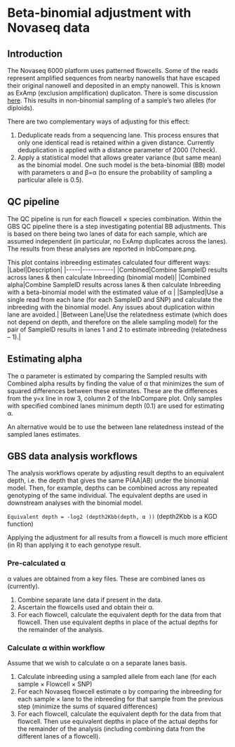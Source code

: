 # Beta-binomial adjustment with Novaseq data

## Introduction
The Novaseq 6000 platform uses patterned flowcells. Some of the reads represent amplified sequences from nearby nanowells that have escaped their original nanowell and deposited in an empty nanowell. This is known as ExAmp (exclusion amplification) duplicaton. There is some discussion [here]( http://core-genomics.blogspot.com/2016/05/increased-read-duplication-on-patterned.html ). This results in non-binomial sampling of a sample’s two alleles (for diploids).

There are two complementary ways of adjusting for this effect:

1. Deduplicate reads from a sequencing lane. This process ensures that only one identical read is retained within a given distance. Currently deduplication is applied with a distance parameter of 2000 (?check).
2. Apply a statistical model that allows greater variance (but same mean) as the binomial model. One such model is the beta-binomial (BB) model with parameters α and β=α (to ensure the probability of sampling a particular allele is 0.5).

## QC pipeline
The QC pipeline is run for each flowcell × species combination. Within the GBS QC pipeline there is a step investigating potential BB adjustments. This is based on there being two lanes of data for each sample, which are assumed independent (in particular, no ExAmp duplicates across the lanes). The results from these analyses are reported in InbCompare.png.

This plot contains inbreeding estimates calculated four different ways:
|Label|Description|
|-----|-----------|
|Combined|Combine SampleID results across lanes & then calculate Inbreeding (binomial model)|
|Combined alpha|Combine SampleID results across lanes & then calculate Inbreeding with a beta-binomial model with the estimated value of α |
|Sampled|Use a single read from each lane (for each SampleID and SNP) and calculate the inbreeding with the binomial model. Any issues about duplication within lane are avoided.|
|Between Lane|Use the relatedness estimate (which does not depend on depth, and therefore on the allele sampling model) for the pair of SampleID results in lanes 1 and 2 to estimate inbreeding (relatedness – 1).|

## Estimating alpha
The α parameter is estimated by comparing the Sampled results with Combined alpha results by finding the value of α that minimizes the sum of squared differences between these estimates. These are the differences from the y=x line in row 3, column 2 of the InbCompare plot. Only samples with specified combined lanes minimum depth (0.1) are used for estimating α.

An alternative would be to use the between lane relatedness instead of the sampled lanes estimates. 

## GBS data analysis workflows
The analysis workflows operate by adjusting result depths to an equivalent depth, i.e. the depth that gives the same P(AA|AB) under the binomial model. Then, for example, depths can be combined across any repeated genotyping of the same individual. The equivalent depths are used in downstream analyses with the binomial model.

`Equivalent depth = -log2 (depth2Kbb(depth, α ))`
(depth2Kbb is a KGD function)

Applying the adjustment for all results from a flowcell is much more efficient (in R) than applying it to each genotype result.

### Pre-calculated α
α values are obtained from a key files. These are combined lanes αs (currently).

1. Combine separate lane data if present in the data.
2. Ascertain the flowcells used and obtain their α.
3. For each flowcell, calculate the equivalent depth for the data from that flowcell. Then use equivalent depths in place of the actual depths for the remainder of the analysis.

### Calculate α within workflow
Assume that we wish to calculate α on a separate lanes basis.
1. Calculate inbreeding using a sampled allele from each lane (for each sample × Flowcell × SNP)
2. For each Novaseq flowcell estimate α by comparing the inbreeding for each sample × lane to the inbreeding for that sample from the previous step (minimize the sums of squared differences)
3. For each flowcell, calculate the equivalent depth for the data from that flowcell. Then use equivalent depths in place of the actual depths for the remainder of the analysis (including combining data from the different lanes of a flowcell).
